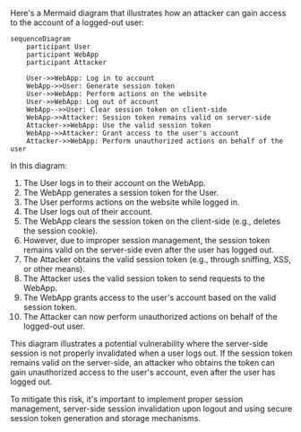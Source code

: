 Here's a Mermaid diagram that illustrates how an attacker can gain access to the account of a logged-out user:

```mermaid
sequenceDiagram
    participant User
    participant WebApp
    participant Attacker

    User->>WebApp: Log in to account
    WebApp->>User: Generate session token
    User->>WebApp: Perform actions on the website
    User->>WebApp: Log out of account
    WebApp-->>User: Clear session token on client-side
    WebApp->>Attacker: Session token remains valid on server-side
    Attacker->>WebApp: Use the valid session token
    WebApp->>Attacker: Grant access to the user's account
    Attacker->>WebApp: Perform unauthorized actions on behalf of the user
```

In this diagram:

1. The User logs in to their account on the WebApp.
2. The WebApp generates a session token for the User.
3. The User performs actions on the website while logged in.
4. The User logs out of their account.
5. The WebApp clears the session token on the client-side (e.g., deletes the session cookie).
6. However, due to improper session management, the session token remains valid on the server-side even after the user has logged out.
7. The Attacker obtains the valid session token (e.g., through sniffing, XSS, or other means).
8. The Attacker uses the valid session token to send requests to the WebApp.
9. The WebApp grants access to the user's account based on the valid session token.
10. The Attacker can now perform unauthorized actions on behalf of the logged-out user.

This diagram illustrates a potential vulnerability where the server-side session is not properly invalidated when a user logs out. If the session token remains valid on the server-side, an attacker who obtains the token can gain unauthorized access to the user's account, even after the user has logged out.

To mitigate this risk, it's important to implement proper session management,  server-side session invalidation upon logout and using secure session token generation and storage mechanisms.